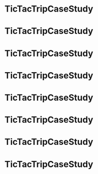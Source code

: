 # TicTacTripCaseStudy
# TicTacTripCaseStudy
# TicTacTripCaseStudy
# TicTacTripCaseStudy
# TicTacTripCaseStudy
# TicTacTripCaseStudy
# TicTacTripCaseStudy
# TicTacTripCaseStudy
